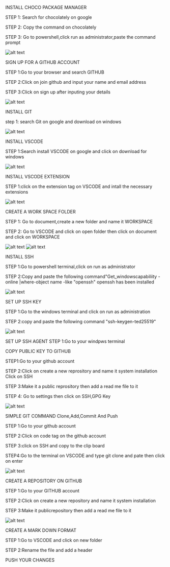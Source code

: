 INSTALL CHOCO PACKAGE MANAGER

STEP 1: Search for chocolately on google 

STEP 2: Copy the command on chocolately 

STEP 3:  Go to powershell,click run as administrator,paste the command prompt

![alt text](<install choco.png>)

SIGN UP FOR A GITHUB ACCOUNT

STEP 1:Go to your browser and search GITHUB

STEP 2:Click on join github and input your name and email address

STEP 3:Click on sign up after inputing your details

![alt text](<sign up for github.jpg>)

INSTALL GIT

step 1: search Git on google and download on windows

![alt text](<Install GIT.png>)

INSTALL VSCODE

 STEP 1:Search install VSCODE on google and click on download for windows

 ![alt text](<install VSCODE.png>)

INSTALL VSCODE EXTENSION

STEP 1:click on the extension tag on VSCODE and intall the necessary extensions

![alt text](<VSCode extensions.jpg>)

CREATE A WORK SPACE FOLDER 

STEP 1: Go to document,create a new folder and name it WORKSPACE

STEP 2: Go to VSCODE and click on open folder then click on document and click on WORKSPACE

![alt text](<document workspace.jpg>)
![alt text](<workspace folder VSCODE.jpg>)

INSTALL SSH

STEP 1:Go to powershell terminal,click on run as administrator 

STEP 2:Copy and paste the following command"Get_windowscapabiliity -online |where-object name -like "openssh" openssh has been installed

![alt text](<Install SSH.png>)

SET UP SSH KEY

STEP 1:Go to the windows terminal and click on run as administration

STEP 2:copy and paste the following command "ssh-keygen-ted25519"

![alt text](<set up ssh key gen.png>)

SET UP SSH AGENT
STEP 1:Go to your windpws terminal 

COPY PUBLIC KEY TO GITHUB

STEP1:Go to your github account

STEP 2:Click on create a new reprository and name it system installation Click on SSH 

STEP 3:Make it a public reprository then add a read me file to it

STEP 4: Go to settings then click on SSH,GPG Key

![alt text](<Public Key.png>)

SIMPLE GIT COMMAND 
Clone,Add,Commit And Push

STEP 1:Go to your github account

STEP 2:Click on code tag on the github account 

STEP 3:click on SSH and copy to the clip board

STEP4:Go to the terminal on VSCODE and type git clone and pate then click on enter

![alt text](<simple git command.png>)

CREATE A REPOSITORY ON GITHUB

STEP 1:Go to your GITHUB account

STEP 2:Click on create a new repository and name it system installation

STEP 3:Make it publicrepository then add a read me file to it

![alt text](<create repository 1.png>)

CREATE A MARK DOWN FORMAT

STEP 1:Go to VSCODE and click on new folder

STEP 2:Rename the file and add a header

PUSH YOUR CHANGES













